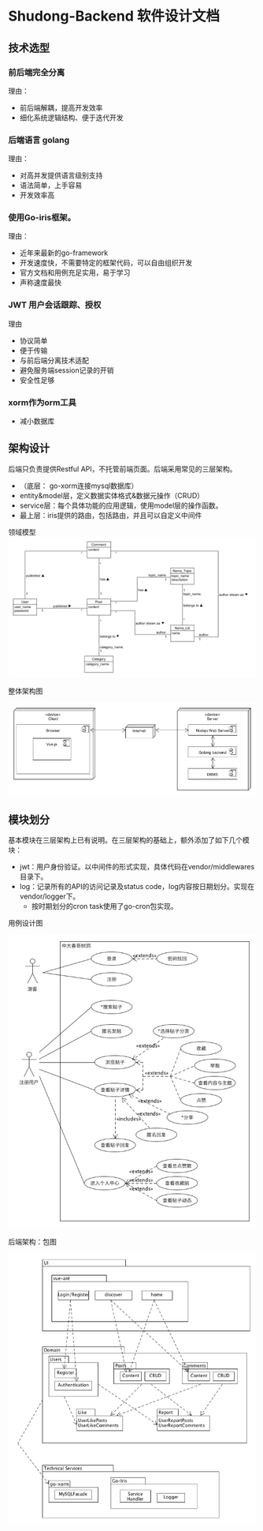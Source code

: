 # Shudong-Backend 软件设计文档



## 技术选型

### 前后端完全分离
理由：
- 前后端解耦，提高开发效率
- 细化系统逻辑结构、便于迭代开发


### 后端语言 golang

理由：
- 对高并发提供语言级别支持
- 语法简单，上手容易
- 开发效率高

### 使用Go-iris框架。 

理由：

- 近年来最新的go-framework
- 开发速度快，不需要特定的框架代码，可以自由组织开发
- 官方文档和用例充足实用，易于学习
- 声称速度最快

### JWT 用户会话跟踪、授权
理由
- 协议简单
- 便于传输
- 与前后端分离技术适配
- 避免服务端session记录的开销
- 安全性足够

### xorm作为orm工具
- 减小数据库





## 架构设计

后端只负责提供Restful API，不托管前端页面。后端采用常见的三层架构。

- （底层： go-xorm连接mysql数据库）
- entity&model层，定义数据实体格式&数据元操作（CRUD）
- service层：每个具体功能的应用逻辑，使用model层的操作函数。
- 最上层：iris提供的路由，包括路由，并且可以自定义中间件

领域模型
![domai.pnh](https://github.com/Chun-Ge/documents/blob/master/docs/model-docs/domain-model/domain-model.png)


整体架构图

![phyview.png](https://github.com/Chun-Ge/documents/blob/master/docs/model-docs/physical-view/phyview.png?raw=true) 

## 模块划分

基本模块在三层架构上已有说明。在三层架构的基础上，额外添加了如下几个模块：

- jwt：用户身份验证。以中间件的形式实现，具体代码在vendor/middlewares目录下。
- log：记录所有的API的访问记录及status code，log内容按日期划分。实现在vendor/logger下。
  - 按时期划分的cron task使用了go-cron包实现。



用例设计图

![use-case-model.png](https://github.com/Chun-Ge/documents/blob/master/docs/model-docs/use-case-model/use-case-model.png?raw=true) 



后端架构：包图

![uml-package.png](https://github.com/Chun-Ge/documents/blob/master/docs/model-docs/logical-view/uml-package.png?raw=true) 


